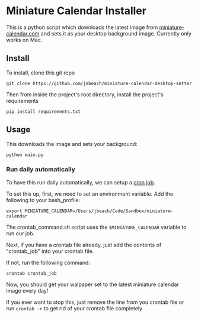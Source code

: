 # Miniature Calendar Installer

This is a python script which downloads the latest image from [miniature-calendar.com](http://miniature-calendar.com/) and sets it as your desktop background image. Currently only works on Mac.

## Install

To install, clone this git repo

```
git clone https://github.com/jmbeach/miniature-calendar-desktop-setter
```

Then from inside the project's root directory, install the project's requirements

```
pip install requirements.txt
```

## Usage

This downloads the image and sets your background:

```
python main.py
```

### Run daily automatically

To have this run daily automatically, we can setup a [cron job](https://en.wikipedia.org/wiki/Cron). 

To set this up, first, we need to set an environment variable. Add the following to your bash\_profile:

```
export MINIATURE_CALENDAR=/Users/jbeach/Code/Sandbox/miniature-calendar
```

The crontab\_command.sh script uses the `$MINIATURE_CALENDAR` variable to run our job.

Next, if you have a crontab file already, just add the contents of "crontab\_job" into your crontab file.

If not, run the following command:

```
crontab crontab_job
```

Now, you should get your walpaper set to the latest miniature calendar image every day!

If you ever want to stop this, just remove the line from you crontab file or run `crontab -r` to get rid of your crontab file completely
